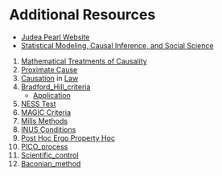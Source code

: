 # Additional Resources

- [Judea Pearl Website](http://bayes.cs.ucla.edu/jp_home.html)
- [Statistical Modeling, Causal Inference, and Social Science](https://statmodeling.stat.columbia.edu/)

1. [Mathematical Treatments of Causality](https://github.com/afontana1/Applied-Economics/tree/main/Econometrics)
2. [Proximate Cause](https://en.wikipedia.org/wiki/Proximate_cause)
3. [Causation](https://plato.stanford.edu/entries/causation-law/) in [Law](https://en.wikipedia.org/wiki/Causation_(law))
4. [Bradford_Hill_criteria](https://en.wikipedia.org/wiki/Bradford_Hill_criteria)
    - [Application](https://www.ncbi.nlm.nih.gov/pmc/articles/PMC4589117/)
5. [NESS Test](https://harvardlawreview.org/2017/06/rethinking-actual-causation-in-tort-law/ (NESS Test))
6. [MAGIC Criteria](https://en.wikipedia.org/wiki/MAGIC_criteria)
7. [Mills Methods](https://en.wikipedia.org/wiki/Mill%27s_Methods)
8. [INUS Conditions](https://en.wikipedia.org/wiki/Causality#Necessary_and_sufficient_causes)
9. [Post Hoc Ergo Property Hoc](https://en.wikipedia.org/wiki/Post_hoc_ergo_propter_hoc)
10. [PICO_process](https://en.wikipedia.org/wiki/PICO_process)
11. [Scientific_control](https://en.wikipedia.org/wiki/Scientific_control)
12. [Baconian_method](https://en.wikipedia.org/wiki/Baconian_method)